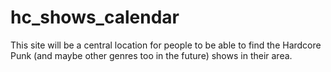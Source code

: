 # hc_shows_calendar
This site will be a central location for people to be able to find the Hardcore Punk (and maybe other genres too in the future) shows in their area.
